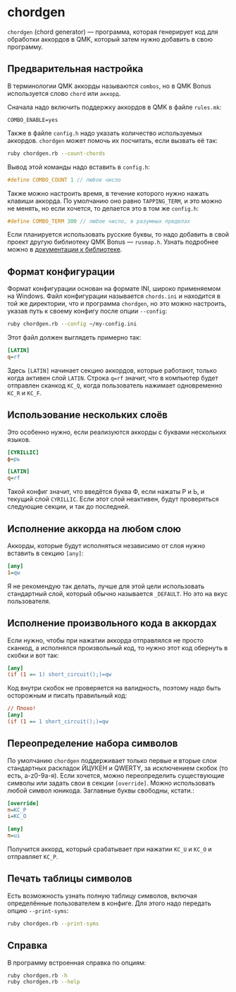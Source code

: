 # chordgen

`chordgen` (chord generator) — программа, которая генерирует код для обработки
аккордов в QMK, который затем нужно добавить в свою программу.

## Предварительная настройка

В терминологии QMK аккорды называются `combos`, но в QMK Bonus используется
слово `chord` или `аккорд`.

Сначала надо включить поддержку аккордов в QMK в файле `rules.mk`:

```make
COMBO_ENABLE=yes
```

Также в файле `config.h` надо указать количество используемых аккордов.
`chordgen` может помочь их посчитать, если вызвать её так:

```bash
ruby chordgen.rb --count-chords
```

Вывод этой команды надо вставить в `config.h`:

```c
#define COMBO_COUNT 1 // любое число
```

Также можно настроить время, в течение которого нужно нажать клавиши аккорда. По
умолчанию оно равно `TAPPING_TERM`, и это можно не менять, но если хочется, то
делается это в том же `config.h`:

```c
#define COMBO_TERM 300 // любое число, в разумных пределах
```

Если планируется использовать русские буквы, то надо добавить в свой проект
другую библиотеку QMK Bonus — `rusmap.h`. Узнать подробнее можно в
[документации к библиотеке](./rusmap.h.ru.md).

## Формат конфигурации

Формат конфигурации основан на формате INI, широко применяемом на Windows. Файл
конфигурации называется `chords.ini` и находится в той же директории, что и
программа `chordgen`, но это можно настроить, указав путь к своему конфигу после
опции `--config`:

```bash
ruby chordgen.rb --config ~/my-config.ini
```

Этот файл должен выглядеть примерно так:

```ini
[LATIN]
q=rf
```

Здесь `[LATIN]` начинает секцию аккордов, которые работают, только когда активен
слой `LATIN`. Строка `q=rf` значит, что в компьютер будет отправлен сканкод
`KC_Q`, когда пользователь нажимает одновременно `KC_R` и `KC_F`.

## Использование нескольких слоёв

Это особенно нужно, если реализуются аккорды с буквами нескольких языков.

```ini
[CYRILLIC]
ф=рь

[LATIN]
q=rf
```

Такой конфиг значит, что введётся буква Ф, если нажаты Р и Ь, и текущий слой
`CYRILLIC`. Если этот слой неактивен, будут проверяться следующие секции, и так
до последней.

## Исполнение аккорда на любом слою

Аккорды, которые будут исполняться независимо от слоя нужно вставить в секцию
`[any]`:

```ini
[any]
1=qw
```

Я не рекомендую так делать, лучше для этой цели использовать стандартный слой,
который обычно называется `_DEFAULT`. Но это на вкус пользователя.

## Исполнение произвольного кода в аккордах

Если нужно, чтобы при нажатии аккорда отправлялся не просто сканкод, а
исполнялся произвольный код, то нужно этот код обернуть в скобки и вот так:

```ini
[any]
(if (1 == 1) short_circuit();)=qw
```

Код внутри скобок не проверяется на валидность, поэтому надо быть осторожным и
писать правильный код:

```ini
// Плохо!
[any]
(if (1 == 1 short_circuit();)=qw
```

## Переопределение набора символов

По умолчанию `chordgen` поддерживает только первые и вторые слои стандартных
раскладок ЙЦУКЕН и QWERTY, за исключением скобок (то есть, a-z0-9а-я). Если
хочется, можно переопределить существующие символы или задать свои в секции
`[override]`. Можно использовать любой символ юникода. Заглавные буквы свободны,
кстати.:

```ini
[override]
π=KC_P
i=KC_O

[any]
π=ui
```

Получится аккорд, который срабатывает при нажатии `KC_U` и `KC_O` и отправляет
`KC_P`.

## Печать таблицы символов

Есть возможность узнать полную таблицу символов, включая определённые
пользователем в конфиге. Для этого надо передать опцию `--print-syms`:

```bash
ruby chordgen.rb --print-syms
```

## Справка

В программу встроенная справка по опциям:

```bash
ruby chordgen.rb -h
ruby chordgen.rb --help
```
